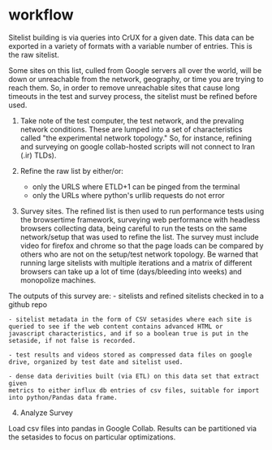 # workflow


Sitelist building is via queries into CrUX for a given date. This data
can be exported in a variety of formats with a variable number of
entries. This is the raw sitelist.

Some sites on this list, culled from Google servers all over the
world, will be down or unreachable from the network, geography, or time you are
trying to reach them. So, in order to remove unreachable sites that cause long timeouts in the
test and survey process, the sitelist must be refined before used.


1. Take note of the test computer, the test network, and the prevaling
network conditions. These are lumped into a set of characteristics
called "the experimental network topology." So, for instance, refining
and surveying on google collab-hosted scripts will not connect to Iran
(.ir) TLDs).

2. Refine the raw list by either/or:
    - only the URLS where ETLD+1 can be pinged from the terminal
    - only the URLs where python's urllib requests do not error

3. Survey sites. The refined list is then used to run performance tests using the
  browsertime framework, surveying web performance with headless
  browsers collecting data, being careful to run the tests on the same
  network/setup that was used to refine the list. The survey must
  include video for firefox and chrome so that the page loads can be
  compared by others who are not on the setup/test network topology. Be
  warned that running large sitelists with multiple iterations and a
  matrix of different browsers can take up a lot of time (days/bleeding
  into weeks) and monopolize machines.

  The outputs of this survey are:
    - sitelists and refined sitelists checked in to a github repo

    - sitelist metadata in the form of CSV setasides where each site is
    queried to see if the web content contains advanced HTML or
    javascript characteristics, and if so a boolean true is put in the
    setaside, if not false is recorded.

    - test results and videos stored as compressed data files on google
    drive, organized by test date and sitelist used.

    - dense data derivities built (via ETL) on this data set that extract given
    metrics to either influx db entries of csv files, suitable for import
    into python/Pandas data frame.

4. Analyze Survey

Load csv files into pandas in Google Collab. Results can be
partitioned via the setasides to focus on particular optimizations.
